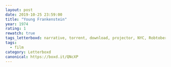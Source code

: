 ```yaml
---
layout: post 
date: 2019-10-25 23:59:00
title: "Young Frankenstein"
year: 1974
rating: 1
rewatch: true
tags_letterboxd: narrative, torrent, download, projector, NYC, Robtober
tags:
  - film
category: Letterboxd
canonical: https://boxd.it/QNcXP
---
```

